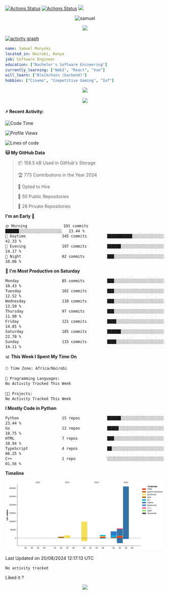 [![Actions Status](https://github.com/guilyx/guilyx/workflows/wakatime-stats/badge.svg)](https://github.com/samuelmunyoki/samuelmunyoki/actions)
[![Actions Status](https://github.com/guilyx/guilyx/workflows/update-gh-activity/badge.svg)](https://github.com/samuelmunyoki/samuelmunyoki/actions)
![](https://visitor-badge.glitch.me/badge?page_id=samuelmunyoki.samuelmunyoki)

<!-- <p align="center">
<img alt="loficity" width="600px" src="https://github.com/HyunCafe/HyunCafe/raw/main/assests/loficity.gif"</img>
</p> -->

<p align="center">
  <img src="https://socialify.git.ci/samuelmunyoki/samuelmunyoki/image?font=Source%20Code%20Pro&forks=1&issues=1&language=1&name=1&owner=1&pattern=Plus&pulls=1&stargazers=1&theme=Dark" alt="samuel" width="700" height="300" />
</p>



<p align="center">
  <img alig src="https://github-profile-trophy.vercel.app/?username=samuelmunyoki&theme=onedark&column=-1" />
</p>

[![activity graph](https://github-readme-activity-graph.vercel.app/graph?username=samuelmunyoki&theme=github-dark-dimmed&custom_title=Samuel's%20Activity%20Graph&hide_border=true)](https://github.com/ashutosh00710/github-readme-activity-graph)

```yaml
name: Samuel Munyoki
located_in: Nairobi, Kenya
job: Software Engineer 
education: ["Bachelor's Software Enineering"]
currently_learning: ["Web3", "React", "Vue"]
will_learn: ["Blockchain (backend)"]
hobbies: ["Cinema", "Competitive Gaming", "IoT"]
```

<p align="center">
  <img src="https://spotify-github-profile.vercel.app/api/view?uid=11147618695&cover_image=true&theme=novatorem&show_offline=true&background_color=121212&interchange=false&bar_color=53b14f&bar_color_cover=false">
</p>

<p align="center">
  <img src="https://spotify-recently-played-readme.vercel.app/api?user=11147618695&count=5">
</p>


**:zap: Recent Activity:**

<!--START_SECTION:activity-->

<!--END_SECTION:activity-->

<!--START_SECTION:waka-->
![Code Time](http://img.shields.io/badge/Code%20Time-0%20secs-blue)

![Profile Views](http://img.shields.io/badge/Profile%20Views-0-blue)

![Lines of code](https://img.shields.io/badge/From%20Hello%20World%20I%27ve%20Written-542.6%20thousand%20lines%20of%20code-blue)

**🐱 My GitHub Data** 

> 📦 158.5 kB Used in GitHub's Storage 
 > 
> 🏆 773 Contributions in the Year 2024
 > 
> 💼 Opted to Hire
 > 
> 📜 50 Public Repositories 
 > 
> 🔑 28 Private Repositories 
 > 
**I'm an Early 🐤** 

```text
🌞 Morning                191 commits         ██████░░░░░░░░░░░░░░░░░░░   23.44 % 
🌆 Daytime                345 commits         ███████████░░░░░░░░░░░░░░   42.33 % 
🌃 Evening                197 commits         ██████░░░░░░░░░░░░░░░░░░░   24.17 % 
🌙 Night                  82 commits          ███░░░░░░░░░░░░░░░░░░░░░░   10.06 % 
```
📅 **I'm Most Productive on Saturday** 

```text
Monday                   85 commits          ███░░░░░░░░░░░░░░░░░░░░░░   10.43 % 
Tuesday                  102 commits         ███░░░░░░░░░░░░░░░░░░░░░░   12.52 % 
Wednesday                110 commits         ███░░░░░░░░░░░░░░░░░░░░░░   13.50 % 
Thursday                 97 commits          ███░░░░░░░░░░░░░░░░░░░░░░   11.90 % 
Friday                   121 commits         ████░░░░░░░░░░░░░░░░░░░░░   14.85 % 
Saturday                 185 commits         ██████░░░░░░░░░░░░░░░░░░░   22.70 % 
Sunday                   115 commits         ████░░░░░░░░░░░░░░░░░░░░░   14.11 % 
```


📊 **This Week I Spent My Time On** 

```text
🕑︎ Time Zone: Africa/Nairobi

💬 Programming Languages: 
No Activity Tracked This Week

🐱‍💻 Projects: 
No Activity Tracked This Week
```

**I Mostly Code in Python** 

```text
Python                   15 repos            ██████░░░░░░░░░░░░░░░░░░░   23.44 % 
Go                       12 repos            █████░░░░░░░░░░░░░░░░░░░░   18.75 % 
HTML                     7 repos             ███░░░░░░░░░░░░░░░░░░░░░░   10.94 % 
TypeScript               4 repos             ██░░░░░░░░░░░░░░░░░░░░░░░   06.25 % 
C++                      1 repo              ░░░░░░░░░░░░░░░░░░░░░░░░░   01.56 % 
```



**Timeline**

![Lines of Code chart](https://raw.githubusercontent.com/samuelmunyoki/samuelmunyoki/main/assets/bar_graph.png)


 Last Updated on 20/08/2024 12:17:13 UTC
<!--END_SECTION:waka-->

<!--START_SECTION:waka-simple-->

```text
No activity tracked
```

<!--END_SECTION:waka-simple-->

Liked it ?

<p align="center">
  <img src="https://capsule-render.vercel.app/api?type=waving&color=gradient&height=60&section=footer"/>
</p>
